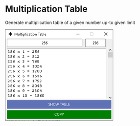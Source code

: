 # Multiplication Table

Generate multiplication table of a given number up-to given limit

<img src="assets\\1.png">
